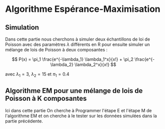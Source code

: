 # Algorithme Espérance-Maximisation
## Simulation 

Dans cette partie nous cherchons à simuler deux échantillons de loi de Poisson avec des paramètres $\lambda$ différents en R pour ensuite simuler un mélange de lois de Poisson à deux composantes :

$$
P(x) = \pi_1 \frac{e^{-\lambda_1} \lambda_1^x}{x!} + \pi_2 \frac{e^{-\lambda_2} \lambda_2^x}{x!}
$$

avec $\lambda_1 = 3$, $\lambda_2 = 15$ et $\pi_1 = 0.4$

## Algorithme EM pour une mélange de lois de Poisson à K composantes

Ici dans cette partie On cherche à Programmer l'étape E et l'étape M de l'algorithme EM et on cherche à le tester sur les données simulées dans la partie précédente. 



